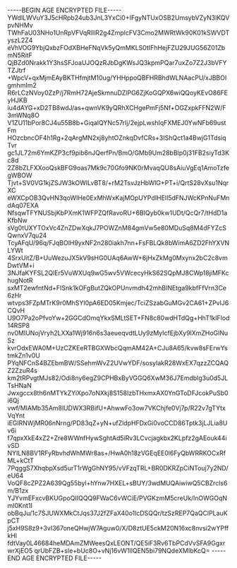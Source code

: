 -----BEGIN AGE ENCRYPTED FILE-----
YWdlLWVuY3J5cHRpb24ub3JnL3YxCi0+IFgyNTUxOSB2UmsybVZyN3lKQVpvNHMv
TWhFaU03NHo1UnRpVFVqRlllR2g4ZmplcFV3Cmo2MWRtWk90K01kSWVDTyszL2Z4
eVhVOG9YbjQxbzFOdXBHeFNqVk5yQmMKLS0tIFhHejFZU29JUG56Z01ZbmN5RitF
QjBZd0Nrakk1Y3hsSFJoaUJOQzRJbDgKWsJQ3kpmPQar7uxZo7Z2J3bVFYTZJtrf
+WpcV+qxMjmEAyBKTHfmjtM10ug/YHHppoQBFHRBhdWLNAacPU/xJBBOIgmhmIm2
R6rLCzNVoy0ZzP/j7RmH72AjeSkmnuDZlPG6ZjKoGQPX6wiQQoyKEvO86FEyHJKB
iu4dAYG+xD2TB8wdJ/as+qwnVK9yQRhXCHgePmFj5Nf+OGZxpkFFN2W/F3mWNq8O
V1ZU11bPor8CJ4u55B8b+GiqalQYNc57rIj/2ejpLwshIqFXMEJ0YwNFb69ustFm
HOzcbncOF4h1Rg+2qArgMN2xj8yhtOZnkqDvfCRs+3IShQct1a4BwjG1TdsiqTvr
gc1JL72m6YmKZP3cf9pib6nJQerfPn/BmO/GMb9Um28bBlp0j31FB2siyTd3Kc8d
2Z8bZLFXXooQskBFG9oas7Mk9c70Gfo9NK0rMvaqQU8sAiuVgEq1AmoTzfegWBOW
Tjvt+SV0VG1kjZSJW3kOWILvBT8/+rM2TsvJzHbWlG+PT+i/QrtS28vXsu1NqrXC
eWXCpOB3QvHN3qoWIHe0ExMhWxKajMOpUYPdIHElI5dFNJWcKPnNuFMndAq07EXA
NfsqwTFYNUSbjKbPXmK1WFPZQfRavoRU+6BIQyb0kw1UDt/QcQr7/tHdD1aKfbNw
sVg0tUXYTOxVc4ZnZDwXqkJ7POWZnM84gmVw5e80MDuSq8M4dFYZcSQwnxV7qu24
TcyAFqU/96q/FJqBOlH9yxNF2n280iakh7nn+FsFBLQk8bWimA6ZD2FhYXVNLYWt
4SrxUitZ/B+UuWezuJX5kV9sHG0UAq6AwW+6jHxZkMg0Mxynx2bC2c8vmDwtVM+i
3NJfaKYFSL2QlEr5VuWXUq9wG5wv5VWcecyHkS62SQpMJ8CWp18jiMFKchugNotR
sxMT2ewfntNd+FISnk1kOFgButZQkOPUnvmdh42mhBlNEtga9kbfFfVrn3Ce6zHr
wtvps3FZpMTrK9r0MhSYI0pA6ED05Kmjec/TciZSzabGuMGv2CA61+ZPvlJ6CQvH
U9O7Pa2oPfvoYw+2GGCdOmqYkxSMLtSET+FN8c80wdHTdQg+HhT1kIFlod14RSP8
nv0MIUNojVryh2LXXa1Wj916n6s3aeueqvdtLUy9zMyIcfEjbXy9lXmZHoGlNuSz
kvrOdxEWA0M+UzCZKEeRTBGXWbcQqmAM42A+CJu8A65/kvw8sFErwYstmkZn1v0U
PYqNFCnS4BZEbmBW/SSehmWvZ2UVwYDF/sosylakR28WxEX7qzzZCQAQZ2ZzuR4s
km2tRPvgtMJs82/Odi8ny6egZ9CPHBxByVGGQ6XwM36J7Emdblg3u0d5JLTsHNaN
Jwxgccx8th6nMTYkZYiXpo7oNXkj8S158IzbTHxmxAX0YnGToDFJcokPuSb0i6Qj
vwf/MIAMb35Am8lUDWX3RBifU+AhwwFo3ow7VKChjfe0Vj7p/R22v7gTYtxVqYnt
iEGlRNWjMR06nNrng/PD83qZ+yN+ufZldpHFDxGi0voCCD86Tptk3jLJLia8Uv6i
f7qpxXkE4xZ2+Zre8WWnfHywSghtAd5iRv3LCvcjagkbx2KLpfz2gAEouk44ivSD
NYILN8BV1RFyRbvhdWhMWr8as+/HwA0h18zVGEqEE0l6FyQbWRRKOCxRfML+kCtT
7PqggS7XhqbpXsd5urT1rWgGhNY95/vVFzqTRL+BR0DKRZpCiNTouj7y2ND/eU64
VoQF8cZPZ2A639Qg55byl+hYnw7HXEL+sBUY/3wdMUQAiwiwQ5CBZrcls6m/B1zx
YJYvmEFxcvBKUGpoQIIQQQ9FWaC6vWCiE/PVGKzmM5creUk/lnOWGOqNmI0Knt1I
obBqJu/1c7SJUWXMkCtJqs37J2fZFaX40o1lcDSQQr/tzSzREP7QaQClPLauKpCT
j5xH9S8z9+3vI367oneQHwjW7Aguw0/X/D8ztUE5ckM20N16xc8nvsi2wYPffkHl
fdtVay0L46684heMDAmZMWeesQxLEONT/QE5iF3Rv6TbPCdVvSFA9GgxrwrXjEO5
qrUbFZB+sle+bUc8O+vNj16vW1lIQEN5bi79NQdeXMIbKcQ=
-----END AGE ENCRYPTED FILE-----
